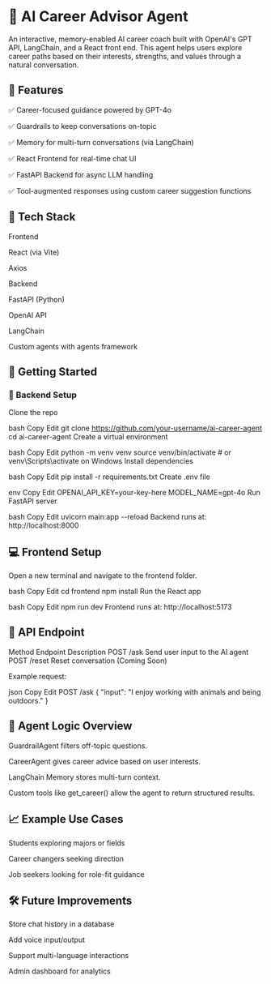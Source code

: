 # 🧠 AI Career Advisor Agent

An interactive, memory-enabled AI career coach built with OpenAI's GPT API, LangChain, and a React front end. This agent helps users explore career paths based on their interests, strengths, and values through a natural conversation.

## 🚀 Features
✅ Career-focused guidance powered by GPT-4o

✅ Guardrails to keep conversations on-topic

✅ Memory for multi-turn conversations (via LangChain)

✅ React Frontend for real-time chat UI

✅ FastAPI Backend for async LLM handling

✅ Tool-augmented responses using custom career suggestion functions

## 🧱 Tech Stack
Frontend

React (via Vite)

Axios

Backend

FastAPI (Python)

OpenAI API

LangChain

Custom agents with agents framework



## 🧪 Getting Started
### 🔧 Backend Setup
Clone the repo

bash
Copy
Edit
git clone https://github.com/your-username/ai-career-agent
cd ai-career-agent
Create a virtual environment

bash
Copy
Edit
python -m venv venv
source venv/bin/activate  # or venv\Scripts\activate on Windows
Install dependencies

bash
Copy
Edit
pip install -r requirements.txt
Create .env file

env
Copy
Edit
OPENAI_API_KEY=your-key-here
MODEL_NAME=gpt-4o
Run FastAPI server

bash
Copy
Edit
uvicorn main:app --reload
Backend runs at: http://localhost:8000

## 💻 Frontend Setup
Open a new terminal and navigate to the frontend folder.

bash
Copy
Edit
cd frontend
npm install
Run the React app

bash
Copy
Edit
npm run dev
Frontend runs at: http://localhost:5173

## 📡 API Endpoint
Method	Endpoint	Description
POST	/ask	Send user input to the AI agent
POST	/reset	 Reset conversation (Coming Soon)

Example request:

json
Copy
Edit
POST /ask
{
  "input": "I enjoy working with animals and being outdoors."
}
## 🤖 Agent Logic Overview
GuardrailAgent filters off-topic questions.

CareerAgent gives career advice based on user interests.

LangChain Memory stores multi-turn context.

Custom tools like get_career() allow the agent to return structured results.

## 📈 Example Use Cases
Students exploring majors or fields

Career changers seeking direction

Job seekers looking for role-fit guidance

## 🛠 Future Improvements
 Store chat history in a database

 Add voice input/output

 Support multi-language interactions

 Admin dashboard for analytics

